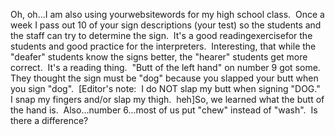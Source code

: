 Oh, oh...I am also using yourwebsitewords for my high school class.  Once a week I pass out 10 of your sign 
			descriptions (your test) so the students and the staff can try to determine the sign.  It's a good readingexercisefor the students and good practice for the interpreters.  Interesting, 
			that while the "deafer" students know the signs better, the "hearer" students get more correct.  It's a reading 
			thing.  "Butt of the left hand" on number 9 got some.  They thought the sign must be "dog" because you slapped your 
			butt when you sign "dog".  [Editor's note:  I do NOT slap my butt when signing "DOG."  I snap my fingers 
			and/or slap my thigh.  heh]So, we learned what the butt of the hand is.  Also...number 6...most of us put "chew" 
			instead of "wash".  Is there a difference?